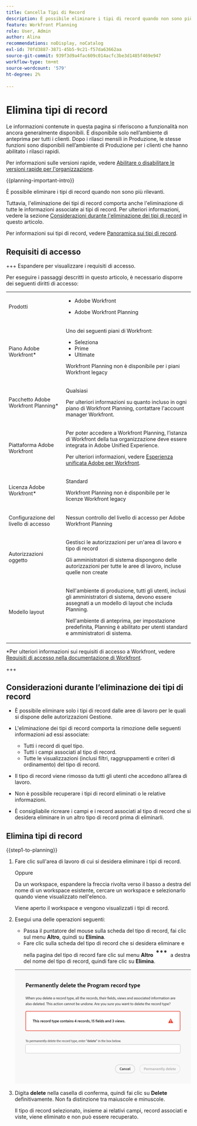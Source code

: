 ```yaml
---
title: Cancella Tipi di Record
description: È possibile eliminare i tipi di record quando non sono più rilevanti. L'eliminazione dei tipi di record comporta anche l'eliminazione di tutte le informazioni associate ai tipi di record, ad esempio record, campi e visualizzazioni.
feature: Workfront Planning
role: User, Admin
author: Alina
recommendations: noDisplay, noCatalog
exl-id: 70fd3887-3871-45b5-9c21-f57da63662aa
source-git-commit: 939f3d9a4fac609c014acfc3be3d1485f469e947
workflow-type: tm+mt
source-wordcount: '579'
ht-degree: 2%

---
```



# Elimina tipi di record

<span class="preview">Le informazioni contenute in questa pagina si riferiscono a funzionalità non ancora generalmente disponibili. È disponibile solo nell’ambiente di anteprima per tutti i clienti. Dopo i rilasci mensili in Produzione, le stesse funzioni sono disponibili nell’ambiente di Produzione per i clienti che hanno abilitato i rilasci rapidi. </span>

<span class="preview">Per informazioni sulle versioni rapide, vedere [Abilitare o disabilitare le versioni rapide per l&#39;organizzazione](/help/quicksilver/administration-and-setup/set-up-workfront/configure-system-defaults/enable-fast-release-process.md). </span>

{{planning-important-intro}}

È possibile eliminare i tipi di record quando non sono più rilevanti.

Tuttavia, l&#39;eliminazione dei tipi di record comporta anche l&#39;eliminazione di tutte le informazioni associate ai tipi di record. Per ulteriori informazioni, vedere la sezione [Considerazioni durante l&#39;eliminazione dei tipi di record](#considerations-when-deleting-record-types) in questo articolo.

Per informazioni sui tipi di record, vedere [Panoramica sui tipi di record](/help/quicksilver/planning/architecture/overview-of-record-types.md).

<!-- last sentence might need to be deleted when we can recover or replace deleted record types-->

## Requisiti di accesso

+++ Espandere per visualizzare i requisiti di accesso.

Per eseguire i passaggi descritti in questo articolo, è necessario disporre dei seguenti diritti di accesso:

<table style="table-layout:auto"> 
<col> 
</col> 
<col> 
</col> 
<tbody> 
    <tr> 
<tr> 
<td> 
   <p> Prodotti</p> </td> 
   <td> 
   <ul><li><p> Adobe Workfront</p></li> 
   <li><p> Adobe Workfront Planning<p></li></ul></td> 
  </tr>   
<tr> 
   <td role="rowheader"><p>Piano Adobe Workfront*</p></td> 
   <td> 
<p>Uno dei seguenti piani di Workfront:</p> 
<ul><li>Seleziona</li> 
<li>Prime</li> 
<li>Ultimate</li></ul> 
<p>Workfront Planning non è disponibile per i piani Workfront legacy</p> 
   </td> 
<tr> 
   <td role="rowheader"><p>Pacchetto Adobe Workfront Planning*</p></td> 
   <td> 
<p>Qualsiasi </p> 
<p>Per ulteriori informazioni su quanto incluso in ogni piano di Workfront Planning, contattare l'account manager Workfront. </p> 
   </td> 
 <tr> 
   <td role="rowheader"><p>Piattaforma Adobe Workfront</p></td> 
   <td> 
<p>Per poter accedere a Workfront Planning, l’istanza di Workfront della tua organizzazione deve essere integrata in Adobe Unified Experience.</p> 
<p>Per ulteriori informazioni, vedere <a href="/help/quicksilver/workfront-basics/navigate-workfront/workfront-navigation/adobe-unified-experience.md">Esperienza unificata Adobe per Workfront</a>. </p> 
   </td> 
   </tr> 
  </tr> 
  <tr> 
   <td role="rowheader"><p>Licenza Adobe Workfront*</p></td> 
   <td><p> Standard</p>
   <p>Workfront Planning non è disponibile per le licenze Workfront legacy</p> 
  </td> 
  </tr> 
  <tr> 
   <td role="rowheader"><p>Configurazione del livello di accesso</p></td> 
   <td> <p>Nessun controllo del livello di accesso per Adobe Workfront Planning</p>   
</td> 
  </tr> 
<tr> 
   <td role="rowheader"><p>Autorizzazioni oggetto</p></td> 
   <td>   <p>Gestisci le autorizzazioni per un'area di lavoro <span class="preview"> e tipo di record</span></p>  
   <p>Gli amministratori di sistema dispongono delle autorizzazioni per tutte le aree di lavoro, incluse quelle non create</p></td> 
  </tr> 
<tr> 
   <td role="rowheader"><p>Modello layout</p></td> 
   <td> <p>Nell'ambiente di produzione, tutti gli utenti, inclusi gli amministratori di sistema, devono essere assegnati a un modello di layout che includa Planning.</p>
<p><span class="preview">Nell'ambiente di anteprima, per impostazione predefinita, Planning è abilitato per utenti standard e amministratori di sistema.</span></p></td> 
  </tr> 
</tbody> 
</table>

*Per ulteriori informazioni sui requisiti di accesso a Workfront, vedere [Requisiti di accesso nella documentazione di Workfront](/help/quicksilver/administration-and-setup/add-users/access-levels-and-object-permissions/access-level-requirements-in-documentation.md).

+++


## Considerazioni durante l’eliminazione dei tipi di record

<!--check this and ensure these are still true - some things might change with / after closed beta-->

* È possibile eliminare solo i tipi di record dalle aree di lavoro per le quali si dispone delle autorizzazioni Gestione.
* L&#39;eliminazione dei tipi di record comporta la rimozione delle seguenti informazioni ad essi associate:

   * Tutti i record di quel tipo.
   * Tutti i campi associati al tipo di record.
   * Tutte le visualizzazioni (inclusi filtri, raggruppamenti e criteri di ordinamento) del tipo di record.
* Il tipo di record viene rimosso da tutti gli utenti che accedono all’area di lavoro.
* Non è possibile recuperare i tipi di record eliminati o le relative informazioni.
* È consigliabile ricreare i campi e i record associati al tipo di record che si desidera eliminare in un altro tipo di record prima di eliminarli.

## Elimina tipi di record

{{step1-to-planning}}

1. Fare clic sull&#39;area di lavoro di cui si desidera eliminare i tipi di record.

   Oppure

   Da un workspace, espandere la freccia rivolta verso il basso a destra del nome di un workspace esistente, cercare un workspace e selezionarlo quando viene visualizzato nell&#39;elenco.

   Viene aperto il workspace e vengono visualizzati i tipi di record.
1. Esegui una delle operazioni seguenti:

   * Passa il puntatore del mouse sulla scheda del tipo di record, fai clic sul menu **Altro**, quindi su **Elimina**.
   * Fare clic sulla scheda del tipo di record che si desidera eliminare e nella pagina del tipo di record fare clic sul menu **Altro** ![Altro menu](assets/more-menu.png) a destra del nome del tipo di record, quindi fare clic su **Elimina**.

   ![Conferma eliminazione definitiva tipo di record](assets/permanently-delete-record-type-confirmation.png)

1. Digita **delete** nella casella di conferma, quindi fai clic su **Delete** definitivamente. Non fa distinzione tra maiuscole e minuscole.

   Il tipo di record selezionato, insieme ai relativi campi, record associati e viste, viene eliminato e non può essere recuperato.
